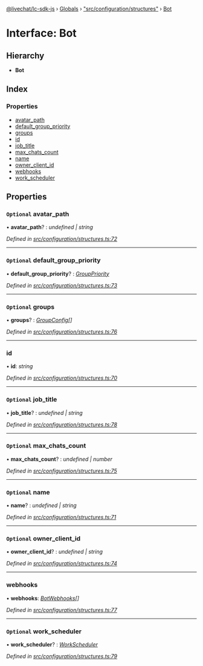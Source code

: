 [@livechat/lc-sdk-js](../README.md) › [Globals](../globals.md) › ["src/configuration/structures"](../modules/_src_configuration_structures_.md) › [Bot](_src_configuration_structures_.bot.md)

# Interface: Bot

## Hierarchy

* **Bot**

## Index

### Properties

* [avatar_path](_src_configuration_structures_.bot.md#optional-avatar_path)
* [default_group_priority](_src_configuration_structures_.bot.md#optional-default_group_priority)
* [groups](_src_configuration_structures_.bot.md#optional-groups)
* [id](_src_configuration_structures_.bot.md#id)
* [job_title](_src_configuration_structures_.bot.md#optional-job_title)
* [max_chats_count](_src_configuration_structures_.bot.md#optional-max_chats_count)
* [name](_src_configuration_structures_.bot.md#optional-name)
* [owner_client_id](_src_configuration_structures_.bot.md#optional-owner_client_id)
* [webhooks](_src_configuration_structures_.bot.md#webhooks)
* [work_scheduler](_src_configuration_structures_.bot.md#optional-work_scheduler)

## Properties

### `Optional` avatar_path

• **avatar_path**? : *undefined | string*

*Defined in [src/configuration/structures.ts:72](https://github.com/livechat/lc-sdk-js/blob/21d7a55/src/configuration/structures.ts#L72)*

___

### `Optional` default_group_priority

• **default_group_priority**? : *[GroupPriority](../enums/_src_configuration_structures_.grouppriority.md)*

*Defined in [src/configuration/structures.ts:73](https://github.com/livechat/lc-sdk-js/blob/21d7a55/src/configuration/structures.ts#L73)*

___

### `Optional` groups

• **groups**? : *[GroupConfig](_src_configuration_structures_.groupconfig.md)[]*

*Defined in [src/configuration/structures.ts:76](https://github.com/livechat/lc-sdk-js/blob/21d7a55/src/configuration/structures.ts#L76)*

___

###  id

• **id**: *string*

*Defined in [src/configuration/structures.ts:70](https://github.com/livechat/lc-sdk-js/blob/21d7a55/src/configuration/structures.ts#L70)*

___

### `Optional` job_title

• **job_title**? : *undefined | string*

*Defined in [src/configuration/structures.ts:78](https://github.com/livechat/lc-sdk-js/blob/21d7a55/src/configuration/structures.ts#L78)*

___

### `Optional` max_chats_count

• **max_chats_count**? : *undefined | number*

*Defined in [src/configuration/structures.ts:75](https://github.com/livechat/lc-sdk-js/blob/21d7a55/src/configuration/structures.ts#L75)*

___

### `Optional` name

• **name**? : *undefined | string*

*Defined in [src/configuration/structures.ts:71](https://github.com/livechat/lc-sdk-js/blob/21d7a55/src/configuration/structures.ts#L71)*

___

### `Optional` owner_client_id

• **owner_client_id**? : *undefined | string*

*Defined in [src/configuration/structures.ts:74](https://github.com/livechat/lc-sdk-js/blob/21d7a55/src/configuration/structures.ts#L74)*

___

###  webhooks

• **webhooks**: *[BotWebhooks](_src_configuration_structures_.botwebhooks.md)[]*

*Defined in [src/configuration/structures.ts:77](https://github.com/livechat/lc-sdk-js/blob/21d7a55/src/configuration/structures.ts#L77)*

___

### `Optional` work_scheduler

• **work_scheduler**? : *[WorkScheduler](_src_configuration_structures_.workscheduler.md)*

*Defined in [src/configuration/structures.ts:79](https://github.com/livechat/lc-sdk-js/blob/21d7a55/src/configuration/structures.ts#L79)*
